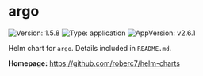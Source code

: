 # argo

![Version: 1.5.8](https://img.shields.io/badge/Version-1.5.8-informational?style=flat-square) ![Type: application](https://img.shields.io/badge/Type-application-informational?style=flat-square) ![AppVersion: v2.6.1](https://img.shields.io/badge/AppVersion-v2.6.1-informational?style=flat-square)

Helm chart for `argo`. Details included in `README.md`.

**Homepage:** <https://github.com/roberc7/helm-charts>

